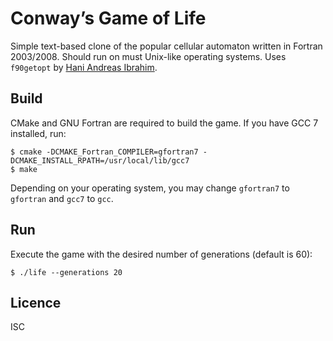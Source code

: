 # Conway’s Game of Life
Simple text-based clone of the popular cellular automaton written in Fortran
2003/2008. Should run on must Unix-like operating systems. Uses `f90getopt` by
[Hani Andreas Ibrahim](https://github.com/haniibrahim/f90getopt).

## Build
CMake and GNU Fortran are required to build the game. If you have GCC 7
installed, run:
```
$ cmake -DCMAKE_Fortran_COMPILER=gfortran7 -DCMAKE_INSTALL_RPATH=/usr/local/lib/gcc7
$ make
```
Depending on your operating system, you may change `gfortran7` to `gfortran` and
`gcc7` to `gcc`.

## Run
Execute the game with the desired number of generations (default is 60):
```
$ ./life --generations 20
```

## Licence
ISC
